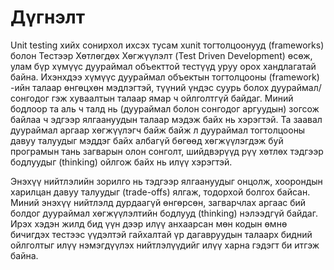 # Дүгнэлт

Unit testing хийх сонирхол ихсэх тусам xunit тогтолцоонууд (frameworks) болон Тестээр Хөтлөгдөх Хөгжүүлэлт (Test Driven Development) өсөж, улам бүр хүмүүс дуураймал объекттой тестүүд уруу орох хандлагатай байна. Ихэнхдээ хүмүүс дуураймал объектын тогтолцооны (framework) -ийн талаар өнгөцхөн мэдлэгтэй, түүний үндэс суурь болох дуураймал/сонгодог гэж хуваалтын талаар ямар ч ойлголтгүй байдаг. Миний бодлоор та аль ч талд нь (дуураймал болон сонгодог аргуудын) зогсож байлаа ч эдгээр ялгаануудын талаар мэдэж байх нь хэрэгтэй. Та заавал дуураймал аргаар хөгжүүлэгч байж байж л дуураймал тогтолцооны давуу талуудыг мэддэг байх албагүй бөгөөд хөгжүүлэгдэж буй програмын тань загварын олон сонголт, шийдвэрүүд рүү хөтлөх тэдгээр бодлуудыг (thinking) ойлгож байх нь илүү хэрэгтэй.

Энэхүү нийтлэлийн зорилго нь тэдгээр ялгаануудыг онцолж, хоорондын харилцан давуу талуудыг (trade-offs)  ялгаж, тодорхой болгох байсан. Миний энэхүү нийтлэлд дурдаагүй өнгөрсөн, загварчлах аргаас бий болдог дуураймал хөгжүүлэлтийн бодлууд (thinking) нэлээдгүй байдаг. Ирэх хэдэн жилд бид үүн дээр илүү анхаарсан мөн кодын өмнө бичигдэх тестээс үүдэлтэй гайхалтай үр дагавруудын талаарх бидний ойлголтыг илүү нэмэгдүүлэх нийтлэлүүдийг илүү харна гэдэгт би итгэж байна.
